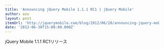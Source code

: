 ```yaml
---
title: 'Announcing jQuery Mobile 1.1.1 RC1 | jQuery Mobile'
author: azu
layout: post
itemUrl: 'http://jquerymobile.com/blog/2012/06/28/announcing-jquery-mobile-1-1-1-rc1/'
date: '2012-06-30T15:00:00.000Z'
---
```

jQuery Mobile 1.1.1 RC1リリース
